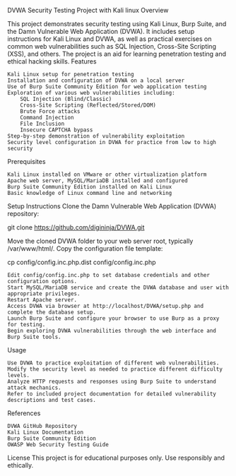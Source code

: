 DVWA Security Testing Project with Kali linux
Overview

This project demonstrates security testing using Kali Linux, Burp Suite, and the Damn Vulnerable Web Application (DVWA). It includes setup instructions for Kali Linux and DVWA, as well as practical exercises on common web vulnerabilities such as SQL Injection, Cross-Site Scripting (XSS), and others. The project is an aid for learning penetration testing and ethical hacking skills.
Features

    Kali Linux setup for penetration testing
    Installation and configuration of DVWA on a local server
    Use of Burp Suite Community Edition for web application testing
    Exploration of various web vulnerabilities including:
        SQL Injection (Blind/Classic)
        Cross-Site Scripting (Reflected/Stored/DOM)
        Brute Force attacks
        Command Injection
        File Inclusion
        Insecure CAPTCHA bypass
    Step-by-step demonstration of vulnerability exploitation
    Security level configuration in DVWA for practice from low to high security

Prerequisites

    Kali Linux installed on VMware or other virtualization platform
    Apache web server, MySQL/MariaDB installed and configured
    Burp Suite Community Edition installed on Kali Linux
    Basic knowledge of Linux command line and networking

Setup Instructions
Clone the Damn Vulnerable Web Application (DVWA) repository:

git clone https://github.com/digininja/DVWA.git

Move the cloned DVWA folder to your web server root, typically /var/www/html/.
Copy the configuration file template:

cp config/config.inc.php.dist config/config.inc.php

    Edit config/config.inc.php to set database credentials and other configuration options.
    Start MySQL/MariaDB service and create the DVWA database and user with appropriate privileges.
    Restart Apache server.
    Access DVWA via browser at http://localhost/DVWA/setup.php and complete the database setup.
    Launch Burp Suite and configure your browser to use Burp as a proxy for testing.
    Begin exploring DVWA vulnerabilities through the web interface and Burp Suite tools.

Usage

    Use DVWA to practice exploitation of different web vulnerabilities.
    Modify the security level as needed to practice different difficulty levels.
    Analyze HTTP requests and responses using Burp Suite to understand attack mechanics.
    Refer to included project documentation for detailed vulnerability descriptions and test cases.

References

    DVWA GitHub Repository
    Kali Linux Documentation
    Burp Suite Community Edition
    OWASP Web Security Testing Guide

License
This project is for educational purposes only. Use responsibly and ethically.
